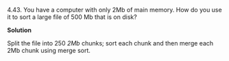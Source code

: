 4.43. You have a computer with only 2Mb of main memory. How do you use it to sort a 
large file of 500 Mb that is on disk?

**Solution**

Split the file into 250 *2Mb* chunks; sort each chunk and then merge each 2Mb chunk 
using merge sort.